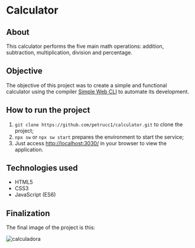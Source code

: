 # Calculator

## About

This calculator performs the five main math operations: addition, subtraction, multiplication, division and percentage.

## Objective

The objective of this project was to create a simple and functional calculator using the compiler [Simple Web CLI](https://github.com/wellwelwel/simple-web-cli/blob/main/README_pt-BR.md) to automate its development.

## How to run the project

1. `git clone https://github.com/petrucc1/calculator.git` to clone the project;
2. `npx sw` or `npx sw start` prepares the environment to start the service;
3. Just access [http://localhost:3030/](http://localhost:3030/) in your browser to view the application.

## Technologies used

* HTML5
* CSS3
* JavaScript (ES6)

## Finalization
The final image of the project is this:

![calculadora](https://user-images.githubusercontent.com/83620260/149858029-50991739-f4a1-4146-9751-3cfd8f1a6bd0.png)

